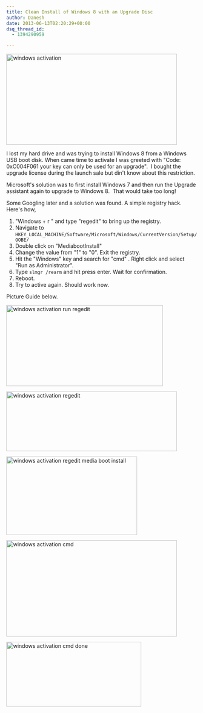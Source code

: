 ```yaml
---
title: Clean Install of Windows 8 with an Upgrade Disc
author: Danesh
date: 2013-06-13T02:20:29+00:00
dsq_thread_id:
  - 1394290959

---
```

[<img loading="lazy" alt="windows activation" src="/wp-content/uploads/2013/06/windows-activation-450x239.png" width="450" height="239" />][1]

I lost my hard drive and was trying to install Windows 8 from a Windows USB boot disk. When came time to activate I was greeted with "Code: 0xC004F061 your key can only be used for an upgrade".  I bought the upgrade license during the launch sale but din't know about this restriction.

Microsoft's solution was to first install Windows 7 and then run the Upgrade assistant again to upgrade to Windows 8.  That would take too long!

Some Googling later and a solution was found. A simple registry hack. Here's how,

  1. "Windows + r " and type "regedit" to bring up the registry.
  2. Navigate to `HKEY_LOCAL_MACHINE/Software/Microsoft/Windows/CurrentVersion/Setup/OOBE/`
  3. Double click on "MediabootInstall"
  4. Change the value from "1" to "0". Exit the registry.
  5. Hit the "Windows" key and search for "cmd" . Right click and select "Run as Administrator".
  6. Type `slmgr /rearm` and hit press enter. Wait for confirmation.
  7. Reboot.
  8. Try to active again. Should work now.

Picture Guide below.<!--more-->

[<img loading="lazy" alt="windows activation run regedit" src="/wp-content/uploads/2013/06/windows-activation-run-regedit.png" width="413" height="213" />][2]

[<img loading="lazy" class="alignnone size-medium wp-image-3230" alt="windows activation regedit" src="/wp-content/uploads/2013/06/windows-activation-regedit-450x157.png" width="450" height="157" srcset="/wp-content/uploads/2013/06/windows-activation-regedit-450x157.png 450w, /wp-content/uploads/2013/06/windows-activation-regedit.png 728w" sizes="(max-width: 450px) 100vw, 450px" />][3]

[<img loading="lazy" class="alignnone size-full wp-image-3229" alt="windows activation regedit media boot install" src="/wp-content/uploads/2013/06/windows-activation-regedit-media-boot-install.png" width="345" height="206" />][4]

[<img loading="lazy" class="alignnone size-medium wp-image-3228" alt="windows activation cmd" src="/wp-content/uploads/2013/06/windows-activation-cmd-450x253.png" width="450" height="253" srcset="/wp-content/uploads/2013/06/windows-activation-cmd-450x253.png 450w, /wp-content/uploads/2013/06/windows-activation-cmd-1024x576.png 1024w, /wp-content/uploads/2013/06/windows-activation-cmd.png 1920w" sizes="(max-width: 450px) 100vw, 450px" />][5]

[<img loading="lazy" class="alignnone size-full wp-image-3227" alt="windows activation cmd done" src="/wp-content/uploads/2013/06/windows-activation-cmd-done.png" width="356" height="170" />][6]

 

 [1]: /wp-content/uploads/2013/06/windows-activation.png
 [2]: /wp-content/uploads/2013/06/windows-activation-run-regedit.png
 [3]: /wp-content/uploads/2013/06/windows-activation-regedit.png
 [4]: /wp-content/uploads/2013/06/windows-activation-regedit-media-boot-install.png
 [5]: /wp-content/uploads/2013/06/windows-activation-cmd.png
 [6]: /wp-content/uploads/2013/06/windows-activation-cmd-done.png